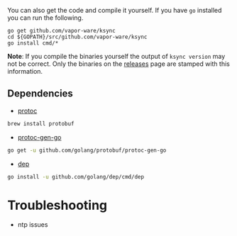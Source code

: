 You can also get the code and compile it yourself. If you have `go` installed you can run the following.

```shell
go get github.com/vapor-ware/ksync
cd ${GOPATH}/src/github.com/vapor-ware/ksync
go install cmd/*
```

**Note**: If you compile the binaries yourself the output of `ksync version` may not be correct. Only the binaries on the [releases](https://github.com/vapor-ware/ksync/releases) page are stamped with this information.

## Dependencies

- [protoc][protoc]

```bash
brew install protobuf
```

- [protoc-gen-go][protoc-gen-go]

```bash
go get -u github.com/golang/protobuf/protoc-gen-go
```

- [dep][dep]

```bash
go install -u github.com/golang/dep/cmd/dep
```

# Troubleshooting

- ntp issues

[protoc]: https://github.com/golang/protobuf/
[protoc-gen-go]: https://github.com/golang/protobuf/
[dep]: https://github.com/golang/dep/
[mirror]: https://github.com/stephenh/mirror
